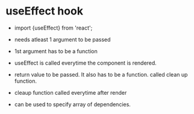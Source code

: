 # useEffect hook

* import {useEffect} from 'react';

* needs atleast 1 argument to be passed

* 1st argument has to be a function

* useEffect is called everytime the component is rendered.

* return value to be passed. It also has to be a function. called clean up function.

* cleaup function called everytime after render

* can be used to specify array of dependencies.
